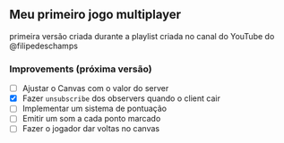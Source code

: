 ## Meu primeiro jogo multiplayer

primeira versão criada durante a playlist criada no canal do YouTube do @filipedeschamps

### Improvements (próxima versão)

- [ ] Ajustar o Canvas com o valor do server
- [x] Fazer `unsubscribe` dos observers quando o client cair
- [ ] Implementar um sistema de pontuação
- [ ] Emitir um som a cada ponto marcado
- [ ] Fazer o jogador dar voltas no canvas
